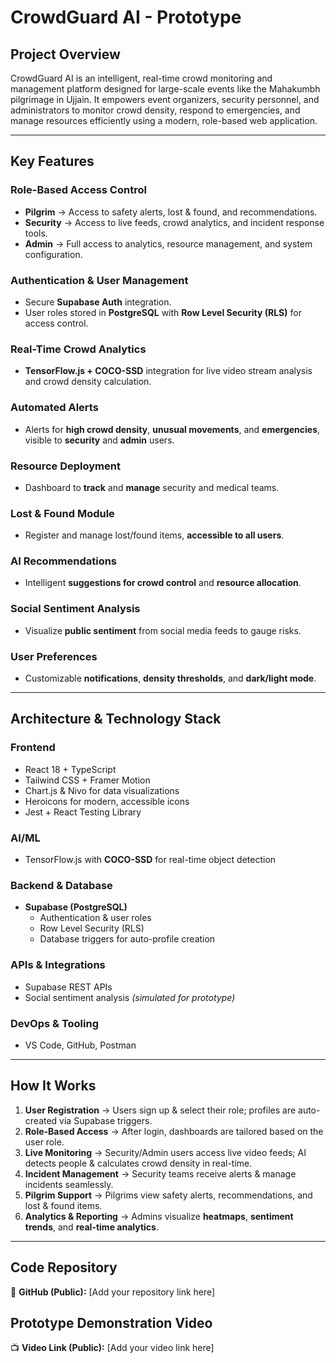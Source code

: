 # CrowdGuard AI - Prototype

## Project Overview
CrowdGuard AI is an intelligent, real-time crowd monitoring and management platform designed for large-scale events like the Mahakumbh pilgrimage in Ujjain.
It empowers event organizers, security personnel, and administrators to monitor crowd density, respond to emergencies, and manage resources efficiently using a modern, role-based web application.

---

## Key Features

### Role-Based Access Control
- **Pilgrim** → Access to safety alerts, lost & found, and recommendations.
- **Security** → Access to live feeds, crowd analytics, and incident response tools.
- **Admin** → Full access to analytics, resource management, and system configuration.

### Authentication & User Management
- Secure **Supabase Auth** integration.
- User roles stored in **PostgreSQL** with **Row Level Security (RLS)** for access control.

### Real-Time Crowd Analytics
- **TensorFlow.js + COCO-SSD** integration for live video stream analysis and crowd density calculation.

### Automated Alerts
- Alerts for **high crowd density**, **unusual movements**, and **emergencies**, visible to **security** and **admin** users.

### Resource Deployment
- Dashboard to **track** and **manage** security and medical teams.

### Lost & Found Module
- Register and manage lost/found items, **accessible to all users**.

### AI Recommendations
- Intelligent **suggestions for crowd control** and **resource allocation**.

### Social Sentiment Analysis
- Visualize **public sentiment** from social media feeds to gauge risks.

### User Preferences
- Customizable **notifications**, **density thresholds**, and **dark/light mode**.

---

## Architecture & Technology Stack

### Frontend
- React 18 + TypeScript
- Tailwind CSS + Framer Motion
- Chart.js & Nivo for data visualizations
- Heroicons for modern, accessible icons
- Jest + React Testing Library

### AI/ML
- TensorFlow.js with **COCO-SSD** for real-time object detection

### Backend & Database
- **Supabase (PostgreSQL)**  
  - Authentication & user roles  
  - Row Level Security (RLS)  
  - Database triggers for auto-profile creation  

### APIs & Integrations
- Supabase REST APIs
- Social sentiment analysis *(simulated for prototype)*

### DevOps & Tooling
- VS Code, GitHub, Postman
---
## How It Works
1. **User Registration** → Users sign up & select their role; profiles are auto-created via Supabase triggers.
2. **Role-Based Access** → After login, dashboards are tailored based on the user role.
3. **Live Monitoring** → Security/Admin users access live video feeds; AI detects people & calculates crowd density in real-time.
4. **Incident Management** → Security teams receive alerts & manage incidents seamlessly.
5. **Pilgrim Support** → Pilgrims view safety alerts, recommendations, and lost & found items.
6. **Analytics & Reporting** → Admins visualize **heatmaps**, **sentiment trends**, and **real-time analytics**.

---

## Code Repository
🔗 **GitHub (Public):** [Add your repository link here]

## Prototype Demonstration Video
📺 **Video Link (Public):** [Add your video link here]

